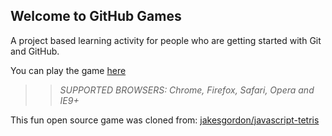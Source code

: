 ## Welcome to GitHub Games

A project based learning activity for people who are getting started with Git and GitHub.

You can play the game [here](https://Lapster.github.io/github-games/)

>> _*SUPPORTED BROWSERS*: Chrome, Firefox, Safari, Opera and IE9+_

This fun open source game was cloned from: [jakesgordon/javascript-tetris](https://github.com/jakesgordon/javascript-tetris)

